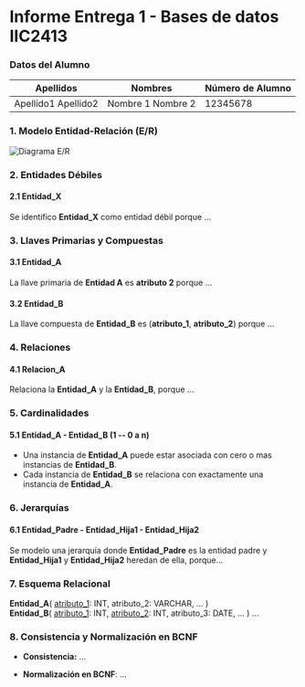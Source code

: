 # Informe Entrega 1 - Bases de datos IIC2413

### Datos del Alumno
| **Apellidos**       | **Nombres**          | **Número de Alumno** |
|---------------------|----------------------|----------------------|
| Apellido1 Apellido2 | Nombre 1 Nombre 2    |12345678              |

### 1. Modelo Entidad-Relación (E/R)
<!-- Inserta aquí tu diagrama ER. Usa el formato svg para evitar la perdida de calidad. Reemplaza "diagrama.svg" por la ruta a tu archivo -->

![Diagrama E/R](tu_diagrama.svg)

### 2. Entidades Débiles
<!-- Justifica CADA entidad débil identificada  -->
#### 2.1 Entidad_X
Se identifico **Entidad_X** como entidad débil porque ...

### 3. Llaves Primarias  y Compuestas
<!-- Justifica TODAS las llaves: primaria simple y primaria compuesta -->
#### 3.1 Entidad_A
La llave primaria de __Entidad A__ es  __atributo 2__ porque ...
#### 3.2 Entidad_B
La llave compuesta de  __Entidad_B__ es (__atributo_1__, __atributo_2__) porque ...

### 4. Relaciones
<!-- Justifica TODAS las relaciones de tu modelo -->
#### 4.1 Relacion_A
Relaciona la __Entidad_A__ y la __Entidad_B__, porque ...

### 5. Cardinalidades
<!-- Explica la cardinalidad en CADA relación del modelo -->
#### 5.1 Entidad_A - Entidad_B (1 -- 0 a n)
- Una instancia de **Entidad_A** puede estar asociada con cero o mas instancias de **Entidad_B**.
- Cada instancia de **Entidad_B** se relaciona con exactamente una instancia de **Entidad_A**.

### 6. Jerarquías
<!-- Identifica y justifica TODAS las jerarquías -->
#### 6.1 Entidad_Padre - Entidad_Hija1 - Entidad_Hija2
Se modelo una jerarquía donde **Entidad_Padre** es la entidad padre y **Entidad_Hija1** y **Entidad_Hija2** heredan de ella, porque...

### 7. Esquema Relacional
<!-- Construye el esquema relacional a partir de tu Modelo E/R -->

**Entidad_A**( <u>atributo_1</u>: INT, atributo_2: VARCHAR, ... )  
**Entidad_B**( <u>atributo_1</u>: INT, <u>atributo_2</u>: INT, atributo_3: DATE, … )
...

### 8. Consistencia y Normalización en BCNF
<!-- Justifica la consistencia del esquema y su cumplimiento de BCNF -->

- **Consistencia:** ...
    
- **Normalización en BCNF**: ...